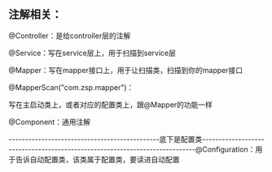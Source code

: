 ## 注解相关：

@Controller：是给controller层的注解

@Service：写在service层上，用于扫描到service层

@Mapper：写在mapper接口上，用于让扫描类，扫描到你的mapper接口

@MapperScan("com.zsp.mapper")：

  写在主启动类上，或者对应的配置类上，跟@Mapper的功能一样

@Component：通用注解

----------------------------------------------底下是配置类----------------------------------------------------------------------------@Configuration：用于告诉自动配置类，该类属于配置类，要读进自动配置

